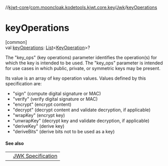 //[kjwt-core](../../../index.md)/[com.mooncloak.kodetools.kjwt.core.key](../index.md)/[Jwk](index.md)/[keyOperations](key-operations.md)

# keyOperations

[common]\
val [keyOperations](key-operations.md): [List](https://kotlinlang.org/api/latest/jvm/stdlib/kotlin.collections/-list/index.html)&lt;[KeyOperation](../-key-operation/index.md)&gt;?

The &quot;key_ops&quot; (key operations) parameter identifies the operation(s) for which the key is intended to be used. The &quot;key_ops&quot; parameter is intended for use cases in which public, private, or symmetric keys may be present.

Its value is an array of key operation values. Values defined by this specification are:

- 
   &quot;sign&quot; (compute digital signature or MAC)
- 
   &quot;verify&quot; (verify digital signature or MAC)
- 
   &quot;encrypt&quot; (encrypt content)
- 
   &quot;decrypt&quot; (decrypt content and validate decryption, if applicable)
- 
   &quot;wrapKey&quot; (encrypt key)
- 
   &quot;unwrapKey&quot; (decrypt key and validate decryption, if applicable)
- 
   &quot;deriveKey&quot; (derive key)
- 
   &quot;deriveBits&quot; (derive bits not to be used as a key)

#### See also

| | |
|---|---|
|  | [JWK Specification](https://datatracker.ietf.org/doc/html/rfc7517#section-4.3) |
